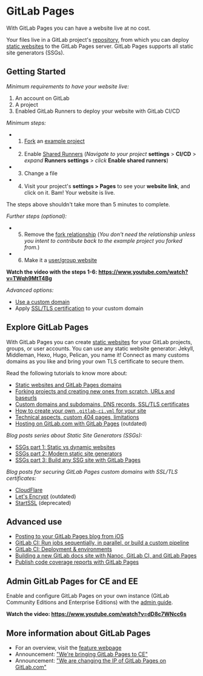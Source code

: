 # GitLab Pages

With GitLab Pages you can have a website live at no cost.

Your files live in a GitLab project's [repository](../repository/index.md),
from which you can deploy [static websites](#explore-gitlab-pages)
to the GitLab Pages server. GitLab Pages supports all static site generators (SSGs).

## Getting Started

_Minimum requirements to have your website live:_

1. An account on GitLab
2. A project
3. Enabled GitLab Runners to deploy your website with GitLab CI/CD

_Minimum steps:_

- 1. [Fork](../../../gitlab-basics/fork-project.md#how-to-fork-a-project) an [example project](https://gitlab.com/pages)
- 2. Enable [Shared Runners](../../../ci/quick_start/README.md#shared-runners) (_Navigate to your project_ **settings** > **CI/CD** > _expand_ **Runners settings** > _click_ **Enable shared runners**)
- 3. Change a file
- 4. Visit your project's **settings > Pages** to see your **website link**, and click on it. Bam! Your website is live.

The steps above shouldn't take more than 5 minutes to complete.

_Further steps (optional):_

- 5. Remove the [fork relationship](getting_started_part_two.md#fork-a-project-to-get-started-from) (_You don't need the relationship unless you intent to contribute back to the example project you forked from._)
- 6. Make it a [user/group website](getting_started_part_one.md#gitlab-pages-domain)

**Watch the video with the steps 1-6: https://www.youtube.com/watch?v=TWqh9MtT4Bg**

_Advanced options:_

- [Use a custom domain](getting_started_part_three.md#adding-your-custom-domain-to-gitlab-pages)
- Apply [SSL/TLS certification](getting_started_part_three.md#ssl-tls-certificates) to your custom domain

## Explore GitLab Pages

With GitLab Pages you can create [static websites](getting_started_part_one.md#what-you-need-to-know-before-getting-started)
for your GitLab projects, groups, or user accounts. You can use any static
website generator: Jekyll, Middleman, Hexo, Hugo, Pelican, you name it!
Connect as many customs domains as you like and bring your own TLS certificate
to secure them.

Read the following tutorials to know more about:

- [Static websites and GitLab Pages domains](getting_started_part_one.md)
- [Forking projects and creating new ones from scratch, URLs and baseurls](getting_started_part_two.md)
- [Custom domains and subdomains, DNS records, SSL/TLS certificates](getting_started_part_three.md)
- [How to create your own `.gitlab-ci.yml` for your site](getting_started_part_four.md)
- [Technical aspects, custom 404 pages, limitations](introduction.md)
- [Hosting on GitLab.com with GitLab Pages](https://about.gitlab.com/2016/04/07/gitlab-pages-setup/) (outdated)

_Blog posts series about Static Site Generators (SSGs):_

- [SSGs part 1: Static vs dynamic websites](https://about.gitlab.com/2016/06/03/ssg-overview-gitlab-pages-part-1-dynamic-x-static/)
- [SSGs part 2: Modern static site generators](https://about.gitlab.com/2016/06/10/ssg-overview-gitlab-pages-part-2/)
- [SSGs part 3: Build any SSG site with GitLab Pages](https://about.gitlab.com/2016/06/17/ssg-overview-gitlab-pages-part-3-examples-ci/)

_Blog posts for securing GitLab Pages custom domains with SSL/TLS certificates:_

- [CloudFlare](https://about.gitlab.com/2017/02/07/setting-up-gitlab-pages-with-cloudflare-certificates/)
- [Let's Encrypt](https://about.gitlab.com/2016/04/11/tutorial-securing-your-gitlab-pages-with-tls-and-letsencrypt/) (outdated)
- [StartSSL](https://about.gitlab.com/2016/06/24/secure-gitlab-pages-with-startssl/) (deprecated)

## Advanced use

- [Posting to your GitLab Pages blog from iOS](https://about.gitlab.com/2016/08/19/posting-to-your-gitlab-pages-blog-from-ios/)
- [GitLab CI: Run jobs sequentially, in parallel, or build a custom pipeline](https://about.gitlab.com/2016/07/29/the-basics-of-gitlab-ci/)
- [GitLab CI: Deployment & environments](https://about.gitlab.com/2016/08/26/ci-deployment-and-environments/)
- [Building a new GitLab docs site with Nanoc, GitLab CI, and GitLab Pages](https://about.gitlab.com/2016/12/07/building-a-new-gitlab-docs-site-with-nanoc-gitlab-ci-and-gitlab-pages/)
- [Publish code coverage reports with GitLab Pages](https://about.gitlab.com/2016/11/03/publish-code-coverage-report-with-gitlab-pages/)

## Admin GitLab Pages for CE and EE

Enable and configure GitLab Pages on your own instance (GitLab Community Editions and Enterprise Editions) with
the [admin guide](../../../administration/pages/index.md).

**Watch the video: https://www.youtube.com/watch?v=dD8c7WNcc6s**

## More information about GitLab Pages

- For an overview, visit the [feature webpage](https://about.gitlab.com/features/pages/)
- Announcement: ["We're bringing GitLab Pages to CE"](https://about.gitlab.com/2016/12/24/were-bringing-gitlab-pages-to-community-edition/)
- Announcement: ["We are changing the IP of GitLab Pages on GitLab.com"](https://about.gitlab.com/2017/03/06/we-are-changing-the-ip-of-gitlab-pages-on-gitlab-com/)
